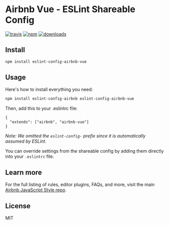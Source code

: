 # Airbnb Vue - ESLint Shareable Config
[![travis][travis-image]][travis-url]
[![npm][npm-image]][npm-url]
[![downloads][downloads-image]][downloads-url]

[travis-image]: https://img.shields.io/travis/jsdchenye/eslint-config-airbnb-vue/master.svg
[travis-url]: https://travis-ci.org/jsdchenye/eslint-config-airbnb-vue
[npm-image]: https://img.shields.io/npm/v/eslint-config-airbnb-vue.svg
[npm-url]: https://npmjs.org/package/eslint-config-airbnb-vue
[downloads-image]: https://img.shields.io/npm/dm/eslint-config-airbnb-vue.svg
[downloads-url]: https://npmjs.org/package/eslint-config-airbnb-vue

## Install

```bash
npm install eslint-config-airbnb-vue
```

## Usage

Here's how to install everything you need:

```bash
npm install eslint-config-airbnb eslint-config-airbnb-vue
```

Then, add this to your .eslintrc file:

```
{
  "extends": ["airbnb", "airbnb-vue"]
}
```

*Note: We omitted the `eslint-config-` prefix since it is automatically assumed by ESLint.*

You can override settings from the shareable config by adding them directly into your `.eslintrc` file.

## Learn more

For the full listing of rules, editor plugins, FAQs, and more, visit the main [Airbnb JavaScript Style repo](https://github.com/airbnb/javascript).

## License

MIT